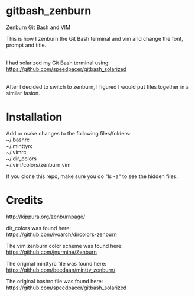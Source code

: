 # gitbash_zenburn
Zenburn Git Bash and VIM

This is how I zenburn the Git Bash terminal and vim and change the font, prompt and title.</br></br>

I had solarized my Git Bash terminal using:</br>
https://github.com/speedpacer/gitbash_solarized</br></br>

After I decided to switch to zenburn, I figured I would put files together in a similar fasion.


# Installation
Add or make changes to the following files/folders:</br>
~/.bashrc</br>
~/.minttyrc</br>
~/.vimrc</br>
~/.dir_colors</br>
~/.vim/colors/zenburn.vim</br>

If you clone this repo, make sure you do "ls -a" to see the hidden files.

# Credits
http://kippura.org/zenburnpage/</br>

dir_colors was found here:</br>
https://github.com/ivoarch/dircolors-zenburn</br>

The vim zenburn color scheme was found here:</br>
https://github.com/jnurmine/Zenburn</br>

The original minttyrc file was found here:</br>
https://github.com/beedaan/mintty_zenburn/

The original bashrc file was found here:</br>
https://github.com/speedpacer/gitbash_solarized </br>

